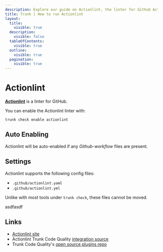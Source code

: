 ```yaml
---
description: Explore our guide on Actionlint, the linter for Github Actions. Learn about its features, installation, and configuration.
title: Trunk | How to run Actionlint
layout:
  title:
    visible: true
  description:
    visible: false
  tableOfContents:
    visible: true
  outline:
    visible: true
  pagination:
    visible: true
---
```


# Actionlint

[**Actionlint**](https://github.com/rhysd/actionlint) is a linter for GitHub.

You can enable the Actionlint linter with:

```shell
trunk check enable actionlint
```

## Auto Enabling

Actionlint will be auto-enabled if any *Github-workflow* files are present.

## Settings

Actionlint supports the following config files:
* `.github/actionlint.yaml`
* `.github/actionlint.yml`

Unlike with most tools under `trunk check`, these files cannot be moved.





asdfasdf



## Links

- [Actionlint site](https://github.com/rhysd/actionlint)
- Actionlint Trunk Code Quality [integration source](https://github.com/trunk-io/plugins/tree/main/linters/actionlint)
- Trunk Code Quality's [open source plugins repo](https://github.com/trunk-io/plugins/tree/main)
